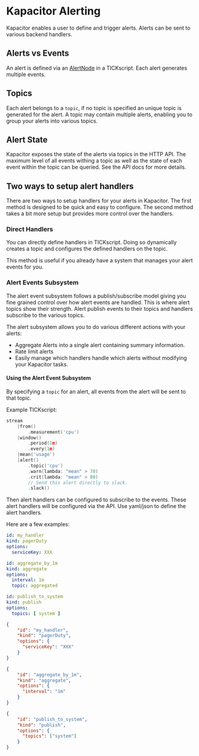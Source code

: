 # Kapacitor Alerting

Kapacitor enables a user to define and trigger alerts.
Alerts can be sent to various backend handlers.

## Alerts vs Events

An alert is defined via an [AlertNode](https://docs.influxdata.com/kapacitor/latest/nodes/alert_node/) in a TICKscript.
Each alert generates multiple events.

## Topics

Each alert belongs to a `topic`, if no topic is specified an unique topic is generated for the alert.
A topic may contain multiple alerts, enabling you to group your alerts into various topics.


## Alert State

Kapacitor exposes the state of the alerts via topics in the HTTP API.
The maximum level of all events withing a topic as well as the state of each event within the topic can be queried.
See the API docs for more details.

## Two ways to setup alert handlers

There are two ways to setup handlers for your alerts in Kapacitor.
The first method is designed to be quick and easy to configure.
The second method takes a bit more setup but provides more control over the handlers.

### Direct Handlers

You can directly define handlers in TICKscript.
Doing so dynamically creates a topic and configures the defined handlers on the topic.

This method is useful if you already have a system that manages your alert events for you.


### Alert Events Subsystem

The alert event subsystem follows a publish/subscribe model giving you fine grained control over how alert events are handled.
This is where alert topics show their strength.
Alert publish events to their topics and handlers subscribe to the various topics.

The alert subsystem allows you to do various different actions with your alerts:

* Aggregate Alerts into a single alert containing summary information.
* Rate limit alerts
* Easily manage which handlers handle which alerts without modifying your Kapacitor tasks.


#### Using the Alert Event Subsystem

By specifying a `topic` for an alert, all events from the alert will be sent to that topic.

Example TICKscript:

```go
stream
    |from()
        .measurement('cpu')
    |window()
        .period(1m)
        .every(1m)
    |mean('usage')
    |alert()
        .topic('cpu')
        .warn(lambda: "mean" > 70)
        .crit(lambda: "mean" > 80)
        // Send this alert directly to slack.
        .slack()
```

Then alert handlers can be configured to subscribe to the events.
These alert handlers will be configured via the API.
Use yaml/json to define the alert handlers.

Here are a few examples:

```yaml
id: my_handler
kind: pagerDuty
options:
  serviceKey: XXX
```

```yaml
id: aggregate_by_1m
kind: aggregate
options:
  interval: 1m
  topic: aggregated
```

```yaml
id: publish_to_system
kind: publish
options:
  topics: [ system ]
```

```json
{
    "id": "my_handler",
    "kind": "pagerDuty",
    "options": {
      "serviceKey": "XXX"
    }
}
```

```json
{
    "id": "aggregate_by_1m",
    "kind": "aggregate",
    "options": {
      "interval": "1m"
    }
}
```

```json
{
    "id": "publish_to_system",
    "kind": "publish",
    "options": {
      "topics": ["system"]
    }
}
```



